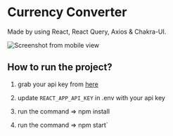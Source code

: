
# Currency Converter

Made by using React, React Query, Axios & Chakra-UI.

![Screenshot from mobile view](https://user-images.githubusercontent.com/98729397/220971692-312de424-beeb-4d3c-b07c-526fd5eb9293.png)

## How to run the project?

1. grab your api key from [here](https://apilayer.com/marketplace/fixer-api)

2. update `REACT_APP_API_KEY` in .env with your api key

3. run the command => npm install 

3. run the command => npm start`
